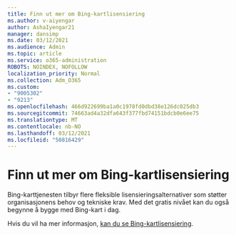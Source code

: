 ```yaml
---
title: Finn ut mer om Bing-kartlisensiering
ms.author: v-aiyengar
author: AshaIyengar21
manager: dansimp
ms.date: 03/12/2021
ms.audience: Admin
ms.topic: article
ms.service: o365-administration
ROBOTS: NOINDEX, NOFOLLOW
localization_priority: Normal
ms.collection: Adm_O365
ms.custom:
- "9005302"
- "9213"
ms.openlocfilehash: 466d922699ba1a0c1978fd0dbd38e126dc025db3
ms.sourcegitcommit: 74663ad4a32dfa643f377fbd74151bdcb0e6ee75
ms.translationtype: MT
ms.contentlocale: nb-NO
ms.lasthandoff: 03/12/2021
ms.locfileid: "50816429"
---
```

# <a name="learn-about-bing-maps-licensing"></a>Finn ut mer om Bing-kartlisensiering

Bing-karttjenesten tilbyr flere fleksible lisensieringsalternativer som støtter organisasjonens behov og tekniske krav. Med det gratis nivået kan du også begynne å bygge med Bing-kart i dag.

Hvis du vil ha mer informasjon, [kan du se Bing-kartlisensiering](https://go.microsoft.com/fwlink/?linkid=2150203).
